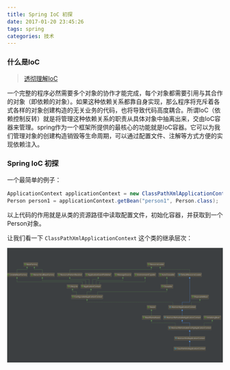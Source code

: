 ```yaml
---
title: Spring IoC 初探
date: 2017-01-20 23:45:26
tags: spring
categories: 技术
---
```


### 什么是IoC

> [透彻理解IoC](http://stamen.iteye.com/blog/1489223/)

一个完整的程序必然需要多个对象的协作才能完成，每个对象都需要引用与其合作的对象（即依赖的对象）。如果这种依赖关系都靠自身实现，那么程序将充斥着各式各样的对象创建构造的无关业务的代码，也将导致代码高度耦合。所谓IoC（依赖控制反转）就是将管理这种依赖关系的职责从具体对象中抽离出来，交由IoC容器来管理。spring作为一个框架所提供的最核心的功能就是IoC容器。它可以为我们管理对象的创建构造销毁等生命周期，可以通过配置文件、注解等方式方便的实现依赖注入。

<!--more-->

### Spring IoC 初探

一个最简单的例子：
```java
ApplicationContext applicationContext = new ClassPathXmlApplicationContext("applicationContext.xml");
Person person1 = applicationContext.getBean("person1", Person.class);
```
以上代码的作用就是从类的资源路径中读取配置文件，初始化容器，并获取到一个Person对象。

让我们看一下 `ClassPathXmlApplicationContext` 这个类的继承层次：

![ClassPathXmlApplicationContext type hierachy](spring-IoC初探/type-hierachy.png)
